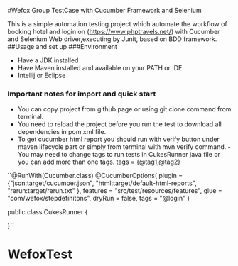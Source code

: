 #Wefox Group TestCase with Cucumber Framework and Selenium

This is a simple automation testing project which automate the workflow of booking hotel and login on 
(https://www.phptravels.net/) with
Cucumber and Selenium Web driver,executing by Junit, based on BDD framework.
##Usage and set up
###Environment
- Have a JDK installed
- Have Maven installed and available on your PATH or IDE
- Intellij or Eclipse

### Important notes for import and quick start
- You can copy project from github page or using git clone command from terminal.
- You  need to reload the project  before you run the test to download all dependencies
in pom.xml file.
- To get cucumber html report you should run with verify button under maven lifecycle part or simply
from terminal with mvn verify command. 
-You may  need to change tags to run tests in CukesRunner java file or you can add more than one tags.
 tags = {@tag1,@tag2}
  
``@RunWith(Cucumber.class)
@CucumberOptions(
plugin = {"json:target/cucumber.json",
"html:target/default-html-reports",
"rerun:target/rerun.txt"
},
features = "src/test/resources/features",
glue = "com/wefox/stepdefinitons",
dryRun = false,
tags = "@login"
)

public class CukesRunner {

}``


# WefoxTest
